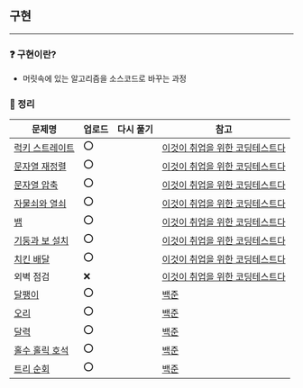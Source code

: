 ## 구현
-----
### ❓ 구현이란?
- 머릿속에 있는 알고리즘을 소스코드로 바꾸는 과정
### 🔖 정리
|문제명|업로드|다시 풀기|참고|
|-----|----|----|----|
|[럭키 스트레이트](https://github.com/soocy0718/python/blob/main/coding_study/Implementation/%EC%9D%B4%EC%BD%94%ED%85%8C_07_%EB%9F%AD%ED%82%A4%20%EC%8A%A4%ED%8A%B8%EB%A0%88%EC%9D%B4%ED%8A%B8_0306.py)|⭕||[이것이 취업을 위한 코딩테스트다](https://github.com/ndb796/python-for-coding-test) |
|[문자열 재정렬](https://github.com/soocy0718/python/blob/main/coding_study/Implementation/%EC%9D%B4%EC%BD%94%ED%85%8C_08_%EB%AC%B8%EC%9E%90%EC%97%B4%20%EC%9E%AC%EC%A0%95%EB%A0%AC_0306.py)|⭕||[이것이 취업을 위한 코딩테스트다](https://github.com/ndb796/python-for-coding-test) |
|[문자열 압축](https://github.com/soocy0718/python/blob/main/coding_study/Implementation/%EC%9D%B4%EC%BD%94%ED%85%8C_09_%EB%AC%B8%EC%9E%90%EC%97%B4%20%EC%95%95%EC%B6%95_0306.py)|⭕||[이것이 취업을 위한 코딩테스트다](https://github.com/ndb796/python-for-coding-test) |
|[자물쇠와 열쇠](https://github.com/soocy0718/python/blob/main/coding_study/Implementation/%EC%9D%B4%EC%BD%94%ED%85%8C_10_%EC%9E%90%EB%AC%BC%EC%87%A0%EC%99%80%20%EC%97%B4%EC%87%A0_0306.py)|⭕||[이것이 취업을 위한 코딩테스트다](https://github.com/ndb796/python-for-coding-test) |
|[뱀](https://github.com/soocy0718/python/blob/main/coding_study/Implementation/%EC%9D%B4%EC%BD%94%ED%85%8C_11_%EB%B1%80_0306.py)|⭕||[이것이 취업을 위한 코딩테스트다](https://github.com/ndb796/python-for-coding-test) |
|[기둥과 보 설치](https://github.com/soocy0718/python/blob/main/coding_study/Implementation/%EC%9D%B4%EC%BD%94%ED%85%8C_12_%EA%B8%B0%EB%91%A5%EA%B3%BC%20%EB%B3%B4%20%EC%84%A4%EC%B9%98_0306.py)|⭕||[이것이 취업을 위한 코딩테스트다](https://github.com/ndb796/python-for-coding-test) |
|[치킨 배달](https://github.com/soocy0718/python/blob/main/coding_study/Implementation/%EC%9D%B4%EC%BD%94%ED%85%8C_13_%EC%B9%98%ED%82%A8%20%EB%B0%B0%EB%8B%AC_0306.py)|⭕||[이것이 취업을 위한 코딩테스트다](https://github.com/ndb796/python-for-coding-test) |
|외벽 점검|❌||[이것이 취업을 위한 코딩테스트다](https://github.com/ndb796/python-for-coding-test) |
|[달팽이](https://github.com/soocy0718/python/blob/main/coding_study/Implementation/%EB%B0%B1%EC%A4%80_1913_%EB%8B%AC%ED%8C%BD%EC%9D%B4_0306.py)|⭕||[백준](https://www.acmicpc.net/problem/1913) |
|[오리](https://github.com/soocy0718/python/blob/main/coding_study/Implementation/%EB%B0%B1%EC%A4%80_12933_%EC%98%A4%EB%A6%AC_0306.py)|⭕||[백준](https://www.acmicpc.net/problem/12933) |
|[달력](https://github.com/soocy0718/python/blob/main/coding_study/Implementation/%EB%B0%B1%EC%A4%80_20207_%EB%8B%AC%EB%A0%A5_0306.py)|⭕||[백준](https://www.acmicpc.net/problem/20207) |
|[홀수 홀릭 호석](https://github.com/soocy0718/python/blob/main/coding_study/Implementation/%EB%B0%B1%EC%A4%80_20164_%ED%99%80%EC%88%98%20%ED%99%80%EB%A6%AD%20%ED%98%B8%EC%84%9D_0306.py)|⭕||[백준](https://www.acmicpc.net/problem/20164) |
|[트리 순회](https://github.com/soocy0718/python/blob/main/coding_study/Implementation/%EB%B0%B1%EC%A4%80_22856_%ED%8A%B8%EB%A6%AC%20%EC%88%9C%ED%9A%8C_0306.py)|⭕||[백준](https://www.acmicpc.net/problem/22856) |